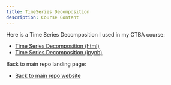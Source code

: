 ```yaml
---
title: TimeSeries Decomposition
description: Course Content
---
```


Here is a Time Series Decomposition I used in my CTBA course:
-  [Time Series Decomposition (html)](./TimeSeriesDecomposition-(3)-1.html)
-  [Time Series Decomposition (ipynb)](./TimeSeriesDecomposition-(3)-1.ipynb)

Back to main repo landing page:
- [Back to main repo website](https://sbergstrom-pov.github.io/)
